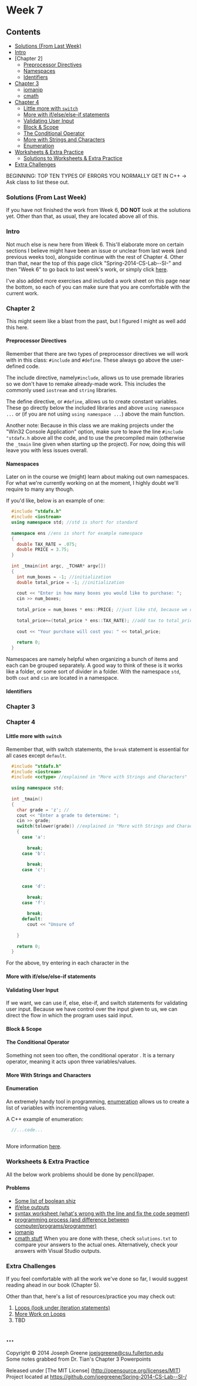 # Week 7

## Contents
- [Solutions (From Last Week)](#solutions-from-last-week)
- [Intro](#intro)
- [Chapter 2]
  - [Preprocessor Directives]()
  - [Namespaces]()
  - [Identifiers]()
- [Chapter 3]()
  - [iomanip]()
  - [cmath]()
- [Chapter 4]()
  - [Little more with `switch`]()
  - [More with if/else/else-if statements]()
  - [Validating User Input]()
  - [Block & Scope]()
  - [The Conditional Operator]()
  - [More with Strings and Characters]()
  - [Enumeration]()
- [Worksheets & Extra Practice]()
  - [Solutions to Worksheets & Extra Practice]()
- [Extra Challenges]()

BEGINNING:
TOP TEN TYPES OF ERRORS YOU NORMALLY GET IN C++ -> Ask class to list these out.

### Solutions (From Last Week)
If you have not finished the work from Week 6, **DO NOT** look at the solutions yet. Other than that, as usual, they are located above all of this.

### Intro
Not much else is new here from Week 6. This'll elaborate more on certain sections I believe might have been an issue or unclear from last week (and previous weeks too), alongside continue with the rest of Chapter 4.
Other than that, near the top of this page click "Spring-2014-CS-Lab--SI-" and then "Week 6" to go back to last week's work, or simply click [here](https://github.com/joegreene/Spring-2014-CS-Lab--SI-/tree/master/Week%206).

I've also added more exercises and included a work sheet on this page near the bottom, so each of you can make sure that you are comfortable with the current work.

### Chapter 2
This might seem like a blast from the past, but I figured I might as well add this here.

#### Preprocessor Directives
Remember that there are two types of preprocessor directives we will work with in this class: `#include` and `#define`. These always go above the user-defined code.

The include directive, namely`#include`, allows us to use premade libraries so we don't have to remake already-made work. This includes the commonly used `iostream` and `string` libraries. 

The define directive, or `#define`, allows us to create constant variables. These go directly below the included libraries and above `using namespace ...` or (if you are not using `using namespace ...`) above 
the main function.

Another note: Because in this class we are making projects under the "Win32 Console Application" option, make sure to leave the line `#include "stdafx.h` above all the code, and to use the precompiled main (otherwise the 
`_tmain` line given when starting up the project). For now, doing this will leave you with less issues overall.

#### Namespaces
Later on in the course we (might) learn about making out own namespaces. For what we're currently working on at the moment, I highly doubt we'll require to many any though. 

If you'd like, below is an example of one:

```C++
  #include "stdafx.h"
  #include <iostream>
  using namespace std; //std is short for standard
  
  namespace ens //ens is short for example namespace
  {
    double TAX_RATE = .075;
    double PRICE = 3.75;
  }
  
  int _tmain(int argc, _TCHAR* argv[])
  {
    int num_boxes = -1; //initialization
    double total_price = -1; //initialization
    
    cout << "Enter in how many boxes you would like to purchase: ";
    cin >> num_boxes; 
    
    total_price = num_boxes * ens::PRICE; //just like std, because we do not have "using namespace" for ens, we need to use the scope operator on this.
    
    total_price+=(total_price * ens::TAX_RATE); //add tax to total_price
    
    cout << "Your purchase will cost you: " << total_price;
    
    return 0;
  }
```

Namespaces are namely helpful when organizing a bunch of items and each can be grouped separately. A good way to think of these is it works like a folder, or some sort of divider in a folder. 
With the namespace `std`, both `cout` and `cin` are located in a namespace.

#### Identifiers


### Chapter 3

### Chapter 4
#### Little more with `switch`
Remember that, with switch statements, the `break` statement is essential for all cases except `default`.

```C++
  #include "stdafx.h"
  #include <iostream>
  #include <cctype> //explained in "More with Strings and Characters"
  
  using namespace std;
  
  int _tmain()
  {
    char grade = 'z'; //
    cout << "Enter a grade to determine: ";
    cin >> grade;
    switch(tolower(grade)) //explained in "More with Strings and Characters"
    {
      case 'a':
        
        break;
      case 'b':
        
        break;
      case 'c':
        
        
      case 'd':
        
        break;
      case 'f':
      
        break;
      default:
        cout << "Unsure of
        
    }
    
    return 0;
  }
```

For the above, try entering in each character in the 

#### More with if/else/else-if statements


#### Validating User Input
If we want, we can use if, else, else-if, and switch statements for validating user input. Because we have control 
over the input given to us, we can direct the flow in which the program uses said input.


#### Block & Scope


#### The Conditional Operator
Something not seen too often, the conditional operator . It is a ternary operator, meaning it acts upon three variables/values.

#### More With Strings and Characters


#### Enumeration
An extremely handy tool in programming, [enumeration](http://www.merriam-webster.com/dictionary/enumerate) allows us to create a list of variables with incrementing values. 

A C++ example of enumeration:
```C++
  //...code...
  
```

More information [here](http://www.cprogramming.com/tutorial/enum.html).

### Worksheets & Extra Practice
All the below work problems should be done by pencil/paper.

#### Problems
- [Some list of boolean shiz]()
- [if/else outputs]()
- [syntax worksheet (what's wrong with the line and fix the code segment)]()
- [programming process (and difference between computer/programs/programmer)]()
- [iomanip]()
- [cmath stuff]()
When you are done with these, check `solutions.txt` to compare your answers to the actual ones. Alternatively, check your answers with Visual Studio outputs.

### Extra Challenges
If you feel comfortable with all the work we've done so far, I would suggest reading ahead in our book (Chapter 5).

Other than that, here's a list of resources/practice you may check out:
  1. [Loops (look under iteration statements)](http://www.cplusplus.com/doc/tutorial/control/)
  2. [More Work on Loops](http://www.cprogramming.com/tutorial/lesson3.html)
  3. TBD
  
  ...
-------------------------------------------------------------------------------

Copyright &copy; 2014 Joseph Greene <joeisgreene@csu.fullerton.edu>  
Some notes grabbed from Dr. Tian's Chapter 3 Powerpoints

Released under [The MIT License] (http://opensource.org/licenses/MIT)  
Project located at <https://github.com/joegreene/Spring-2014-CS-Lab--SI-/>